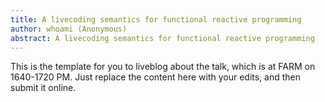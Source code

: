 ```yaml
---
title: A livecoding semantics for functional reactive programming
author: whoami (Anonymous)
abstract: A livecoding semantics for functional reactive programming
---
```


This is the template for you to liveblog about the talk,
which is at FARM on 1640-1720 PM.  Just replace the content here
with your edits, and then submit it online.
